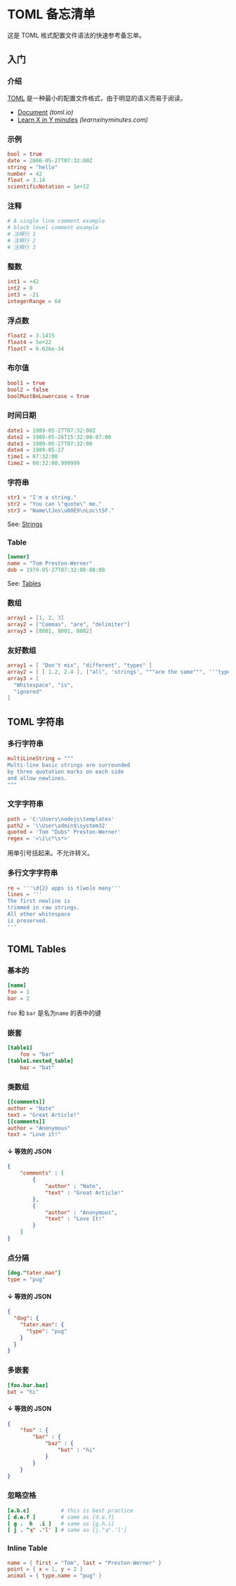 TOML 备忘清单
===

这是 TOML 格式配置文件语法的快速参考备忘单。

入门
----

### 介绍

[TOML](https://toml.io/en/) 是一种最小的配置文件格式，由于明显的语义而易于阅读。

- [Document](https://toml.io/en/latest) _(toml.io)_
- [Learn X in Y minutes](https://learnxinyminutes.com/docs/toml/) _(learnxinyminutes.com)_

### 示例

```toml
bool = true
date = 2006-05-27T07:32:00Z
string = "hello"
number = 42
float = 3.14
scientificNotation = 1e+12
```

### 注释

```yaml
# A single line comment example
# block level comment example
# 注释行 1
# 注释行 2
# 注释行 3
```

### 整数

```toml
int1 = +42
int2 = 0
int3 = -21
integerRange = 64
```


### 浮点数

```toml
float2 = 3.1415
float4 = 5e+22
float7 = 6.626e-34
```

### 布尔值

```toml
bool1 = true
bool2 = false
boolMustBeLowercase = true
```

### 时间日期

```toml
date1 = 1989-05-27T07:32:00Z
date2 = 1989-05-26T15:32:00-07:00
date3 = 1989-05-27T07:32:00
date4 = 1989-05-27
time1 = 07:32:00
time2 = 00:32:00.999999
```

### 字符串

```toml
str1 = "I'm a string."
str2 = "You can \"quote\" me."
str3 = "Name\tJos\u00E9\nLoc\tSF."
```

See: [Strings](#toml-strings)

### Table

```toml
[owner]
name = "Tom Preston-Werner"
dob = 1979-05-27T07:32:00-08:00
```

See: [Tables](#toml-tables)

### 数组

```toml
array1 = [1, 2, 3]
array2 = ["Commas", "are", "delimiter"]
array3 = [8001, 8001, 8002]
```

### 友好数组
<!--rehype:data-warp-style=grid-column: span 2/span 2;-->

<!--rehype:-->
```toml
array1 = [ "Don't mix", "different", "types" ]
array2 = [ [ 1.2, 2.4 ], ["all", 'strings', """are the same""", '''type'''] ]
array3 = [
  "Whitespace", "is", 
  "ignored"
]
```

TOML 字符串
-----

### 多行字符串

```toml
multiLineString = """
Multi-line basic strings are surrounded
by three quotation marks on each side
and allow newlines. 
"""
```

### 文字字符串

```toml
path = 'C:\Users\nodejs\templates'
path2 = '\\User\admin$\system32'
quoted = 'Tom "Dubs" Preston-Werner'
regex = '<\i\c*\s*>'
```

用单引号括起来。不允许转义。

### 多行文字字符串

```toml
re = '''\d{2} apps is t[wo]o many'''
lines = '''
The first newline is
trimmed in raw strings.
All other whitespace
is preserved.
'''
```

TOML Tables
-----

### 基本的

```toml
[name]
foo = 1
bar = 2
```

`foo` 和 `bar` 是名为`name` 的表中的键

### 嵌套

```toml
[table1]
	foo = "bar"
[table1.nested_table]
	baz = "bat"
```

### 类数组
<!--rehype:warp-class=row-span-2-->

<!--rehype:-->
```toml
[[comments]]
author = "Nate"
text = "Great Article!"
[[comments]]
author = "Anonymous"
text = "Love it!"
```

#### ↓ 等效的 JSON

```json
{
	"comments" : [
		{
			"author" : "Nate",
			"text" : "Great Article!"
		},
		{
			"author" : "Anonymous",
			"text" : "Love It!"
		}
	]
}
```

### 点分隔

```toml
[dog."tater.man"]
type = "pug"
```

#### ↓ 等效的 JSON

```json
{
  "dog": {
    "tater.man": {
      "type": "pug"
    }
  }
}
```

### 多嵌套

```toml
[foo.bar.baz]
bat = "hi"
```
#### ↓ 等效的 JSON

```json
{
	"foo" : {
		"bar" : {
			"baz" : {
				"bat" : "hi"
			}
		}
	}
}
```

### 忽略空格

```toml
[a.b.c]          # this is best practice
[ d.e.f ]        # same as [d.e.f]
[ g .  h  .i ]   # same as [g.h.i]
[ j . "ʞ" .'l' ] # same as [j."ʞ".'l']
```

### Inline Table
<!--rehype:warp-class=col-span-2-->

<!--rehype:-->
```toml 
name = { first = "Tom", last = "Preston-Werner" }
point = { x = 1, y = 2 }
animal = { type.name = "pug" }
```